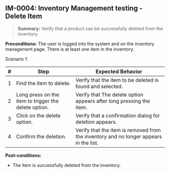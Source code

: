 ## **IM-0004:** Inventory Management testing - Delete Item

> **Summary:** Verify that a product can be successfully deleted from the inventory.  <br>

**Preconditions:** The user is logged into the system and on the inventory management page. There is at least one item in the inventory.

Scenario 1

 | \# | Step | Expected Behavior |
 |----|------|-------------------|
 |  1 | Find the item to delete.     | Verify that the item to be deleted is found and selected.   |
 |  2 | Long press on the item to trigger the delete option.     | Verify that The delete option appears after long pressing the item.   |
 |  3 | Click on the delete option.     | Verify that a confirmation dialog for deletion appears.   |
 |  4 | Confirm the deletion.     | Verify that the item is removed from the inventory and no longer appears in the list.   |

**Post-conditions:**

 - The item is successfully deleted from the inventory.

